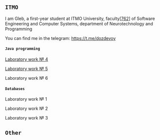 ## `ITMO`
I am Gleb, a first-year student at ITMO University, faculty[[762]](https://isu.ifmo.ru/pls/apex/f?p=2143:DEP:102794578513269::NO:RP:BUN_BUN_ID,STR_STR_ID,UBU_UBU_ID:92885,1,) of Software Engineering and Computer Systems, department of Neurotechnology and Programming

You can find me in the telegram: https://t.me/dozdevoy

#### `Java programming`

[Laboratory work № 4](https://github.com/408456/lab4)

[Laboratory work № 5](https://github.com/408456/lab5)

Laboratory work № 6


#### `Databases`
Laboratory work № 1

Laboratory work № 2

Laboratory work № 3

## `Other`

